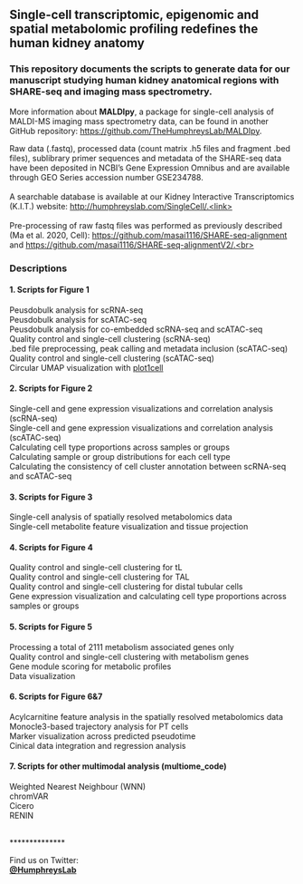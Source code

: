 ## Single-cell transcriptomic, epigenomic and spatial metabolomic profiling redefines the human kidney anatomy

### This repository documents the scripts to generate data for our manuscript studying human kidney anatomical regions with SHARE-seq and imaging mass spectrometry. <link> <br>
More information about **MALDIpy**, a package for single-cell analysis of MALDI-MS imaging mass spectrometry data, can be found in another GitHub repository: https://github.com/TheHumphreysLab/MALDIpy. <br>

Raw data (.fastq), processed data (count matrix .h5 files and fragment .bed files), sublibrary primer sequences and metadata of the SHARE-seq data have been deposited in NCBI’s Gene Expression Omnibus and are available through GEO Series accession number GSE234788. <br> <br>
A searchable database is available at our Kidney Interactive Transcriptomics (K.I.T.) website: http://humphreyslab.com/SingleCell/.<link> <br><br>
Pre-processing of raw fastq files was performed as previously described (Ma et al. 2020, Cell): https://github.com/masai1116/SHARE-seq-alignment and https://github.com/masai1116/SHARE-seq-alignmentV2/.<br>

### Descriptions

#### 1. Scripts for Figure 1<br>
Peusdobulk analysis for scRNA-seq<br>
Peusdobulk analysis for scATAC-seq<br>
Peusdobulk analysis for co-embedded scRNA-seq and scATAC-seq<br>
Quality control and single-cell clustering (scRNA-seq)<br>
.bed file preprocessing, peak calling and metadata inclusion (scATAC-seq)<br>
Quality control and single-cell clustering (scATAC-seq)<br>
Circular UMAP visualization with <a href="https://github.com/TheHumphreysLab/plot1cell">plot1cell</a><br>


#### 2. Scripts for Figure 2<br>
Single-cell and gene expression visualizations and correlation analysis (scRNA-seq)<br>
Single-cell and gene expression visualizations and correlation analysis (scATAC-seq)<br>
Calculating cell type proportions across samples or groups<br>
Calculating sample or group distributions for each cell type<br>
Calculating the consistency of cell cluster annotation between scRNA-seq and scATAC-seq<br>

#### 3. Scripts for Figure 3<br> 
Single-cell analysis of spatially resolved metabolomics data<br>
Single-cell metabolite feature visualization and tissue projection<br>

#### 4. Scripts for Figure 4<br>
Quality control and single-cell clustering for tL<br>
Quality control and single-cell clustering for TAL<br>
Quality control and single-cell clustering for distal tubular cells<br>
Gene expression visualization and calculating cell type proportions across samples or groups<br>

#### 5. Scripts for Figure 5<br>
Processing a total of 2111 metabolism associated genes only<br>
Quality control and single-cell clustering with metabolism genes<br>
Gene module scoring for metabolic profiles<br>
Data visualization<br>

#### 6. Scripts for Figure 6&7<br>
Acylcarnitine feature analysis in the spatially resolved metabolomics data<br>
Monocle3-based trajectory analysis for PT cells<br>
Marker visualization across predicted pseudotime<br>
Cinical data integration and regression analysis<br>

#### 7. Scripts for other multimodal analysis (multiome_code)<br>
Weighted Nearest Neighbour (WNN)<br>
chromVAR<br>
Cicero<br>
RENIN<br>


<br>
**************<br>


Find us on Twitter: 
<br/>
  <a href="https://twitter.com/HumphreysLab?ref_src=twsrc%5Etfw" class="twitter-follow-button" data-show-count="false"> **@HumphreysLab**</a>
<br/><br/>
